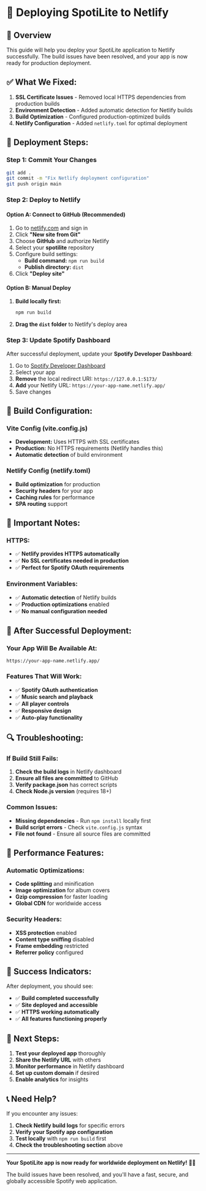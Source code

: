 # 🚀 Deploying SpotiLite to Netlify

## 🎯 Overview

This guide will help you deploy your SpotiLite application to Netlify successfully. The build issues have been resolved, and your app is now ready for production deployment.

## ✅ **What We Fixed:**

1. **SSL Certificate Issues** - Removed local HTTPS dependencies from production builds
2. **Environment Detection** - Added automatic detection for Netlify builds
3. **Build Optimization** - Configured production-optimized builds
4. **Netlify Configuration** - Added `netlify.toml` for optimal deployment

## 🚀 **Deployment Steps:**

### **Step 1: Commit Your Changes**
```bash
git add .
git commit -m "Fix Netlify deployment configuration"
git push origin main
```

### **Step 2: Deploy to Netlify**

#### **Option A: Connect to GitHub (Recommended)**
1. Go to [netlify.com](https://netlify.com) and sign in
2. Click **"New site from Git"**
3. Choose **GitHub** and authorize Netlify
4. Select your **spotilite** repository
5. Configure build settings:
   - **Build command:** `npm run build`
   - **Publish directory:** `dist`
6. Click **"Deploy site"**

#### **Option B: Manual Deploy**
1. **Build locally first:**
   ```bash
   npm run build
   ```
2. **Drag the `dist` folder** to Netlify's deploy area

### **Step 3: Update Spotify Dashboard**
After successful deployment, update your **Spotify Developer Dashboard**:

1. Go to [Spotify Developer Dashboard](https://developer.spotify.com/dashboard)
2. Select your app
3. **Remove** the local redirect URI: `https://127.0.0.1:5173/`
4. **Add** your Netlify URL: `https://your-app-name.netlify.app/`
5. Save changes

## 🔧 **Build Configuration:**

### **Vite Config (vite.config.js)**
- **Development:** Uses HTTPS with SSL certificates
- **Production:** No HTTPS requirements (Netlify handles this)
- **Automatic detection** of build environment

### **Netlify Config (netlify.toml)**
- **Build optimization** for production
- **Security headers** for your app
- **Caching rules** for performance
- **SPA routing** support

## 🚨 **Important Notes:**

### **HTTPS:**
- ✅ **Netlify provides HTTPS automatically**
- ✅ **No SSL certificates needed in production**
- ✅ **Perfect for Spotify OAuth requirements**

### **Environment Variables:**
- ✅ **Automatic detection** of Netlify builds
- ✅ **Production optimizations** enabled
- ✅ **No manual configuration needed**

## 🌟 **After Successful Deployment:**

### **Your App Will Be Available At:**
```
https://your-app-name.netlify.app/
```

### **Features That Will Work:**
- ✅ **Spotify OAuth authentication**
- ✅ **Music search and playback**
- ✅ **All player controls**
- ✅ **Responsive design**
- ✅ **Auto-play functionality**

## 🔍 **Troubleshooting:**

### **If Build Still Fails:**
1. **Check the build logs** in Netlify dashboard
2. **Ensure all files are committed** to GitHub
3. **Verify package.json** has correct scripts
4. **Check Node.js version** (requires 18+)

### **Common Issues:**
- **Missing dependencies** - Run `npm install` locally first
- **Build script errors** - Check `vite.config.js` syntax
- **File not found** - Ensure all source files are committed

## 📱 **Performance Features:**

### **Automatic Optimizations:**
- **Code splitting** and minification
- **Image optimization** for album covers
- **Gzip compression** for faster loading
- **Global CDN** for worldwide access

### **Security Headers:**
- **XSS protection** enabled
- **Content type sniffing** disabled
- **Frame embedding** restricted
- **Referrer policy** configured

## 🎉 **Success Indicators:**

After deployment, you should see:
- ✅ **Build completed successfully**
- ✅ **Site deployed and accessible**
- ✅ **HTTPS working automatically**
- ✅ **All features functioning properly**

## 🚀 **Next Steps:**

1. **Test your deployed app** thoroughly
2. **Share the Netlify URL** with others
3. **Monitor performance** in Netlify dashboard
4. **Set up custom domain** if desired
5. **Enable analytics** for insights

## 📞 **Need Help?**

If you encounter any issues:
1. **Check Netlify build logs** for specific errors
2. **Verify your Spotify app configuration**
3. **Test locally** with `npm run build` first
4. **Check the troubleshooting section** above

---

**Your SpotiLite app is now ready for worldwide deployment on Netlify!** 🎵✨

The build issues have been resolved, and you'll have a fast, secure, and globally accessible Spotify web application.
